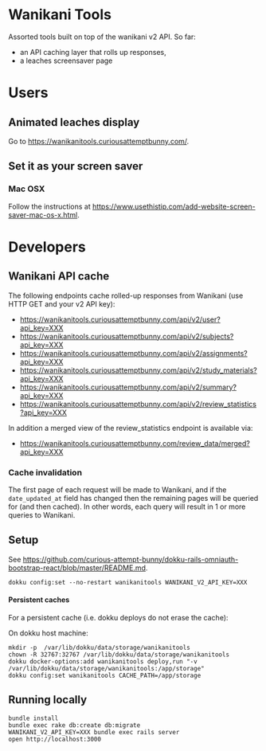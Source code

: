 # Wanikani Tools

Assorted tools built on top of the wanikani v2 API. So far:

* an API caching layer that rolls up responses,
* a leaches screensaver page

# Users

## Animated leaches display

Go to https://wanikanitools.curiousattemptbunny.com/.

## Set it as your screen saver

### Mac OSX

Follow the instructions at https://www.usethistip.com/add-website-screen-saver-mac-os-x.html.

# Developers

## Wanikani API cache

The following endpoints cache rolled-up responses from Wanikani (use HTTP GET and your v2 API key):

* https://wanikanitools.curiousattemptbunny.com/api/v2/user?api_key=XXX
* https://wanikanitools.curiousattemptbunny.com/api/v2/subjects?api_key=XXX
* https://wanikanitools.curiousattemptbunny.com/api/v2/assignments?api_key=XXX
* https://wanikanitools.curiousattemptbunny.com/api/v2/study_materials?api_key=XXX
* https://wanikanitools.curiousattemptbunny.com/api/v2/summary?api_key=XXX
* https://wanikanitools.curiousattemptbunny.com/api/v2/review_statistics?api_key=XXX

In addition a merged view of the review_statistics endpoint is available via:

* https://wanikanitools.curiousattemptbunny.com/review_data/merged?api_key=XXX

### Cache invalidation

The first page of each request will be made to Wanikani, and if the `date_updated_at` field has changed then the remaining pages will be queried for (and then cached). In other words, each query will result in 1 or more queries to Wanikani.

## Setup

See https://github.com/curious-attempt-bunny/dokku-rails-omniauth-bootstrap-react/blob/master/README.md.

    dokku config:set --no-restart wanikanitools WANIKANI_V2_API_KEY=XXX

#### Persistent caches

For a persistent cache (i.e. dokku deploys do not erase the cache):

On dokku host machine:

    mkdir -p  /var/lib/dokku/data/storage/wanikanitools
    chown -R 32767:32767 /var/lib/dokku/data/storage/wanikanitools
    dokku docker-options:add wanikanitools deploy,run "-v /var/lib/dokku/data/storage/wanikanitools:/app/storage"
    dokku config:set wanikanitools CACHE_PATH=/app/storage

## Running locally

    bundle install
    bundle exec rake db:create db:migrate
    WANIKANI_V2_API_KEY=XXX bundle exec rails server
    open http://localhost:3000

